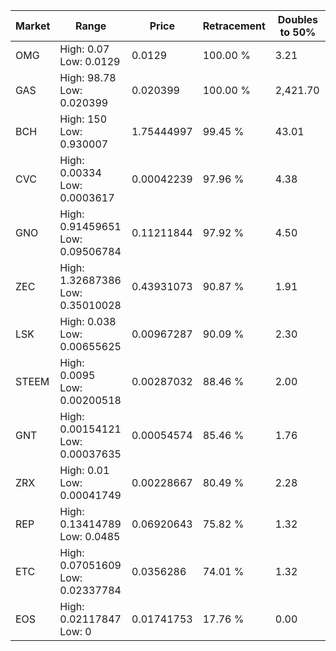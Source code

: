 | Market | Range | Price| Retracement | Doubles to 50% |
| --- | --- | --- | --- | --- |
| OMG | High: 0.07<br />Low: 0.0129 | 0.0129 | 100.00 % | 3.21 |
| GAS | High: 98.78<br />Low: 0.020399 | 0.020399 | 100.00 % | 2,421.70 |
| BCH | High: 150<br />Low: 0.930007 | 1.75444997 | 99.45 % | 43.01 |
| CVC | High: 0.00334<br />Low: 0.0003617 | 0.00042239 | 97.96 % | 4.38 |
| GNO | High: 0.91459651<br />Low: 0.09506784 | 0.11211844 | 97.92 % | 4.50 |
| ZEC | High: 1.32687386<br />Low: 0.35010028 | 0.43931073 | 90.87 % | 1.91 |
| LSK | High: 0.038<br />Low: 0.00655625 | 0.00967287 | 90.09 % | 2.30 |
| STEEM | High: 0.0095<br />Low: 0.00200518 | 0.00287032 | 88.46 % | 2.00 |
| GNT | High: 0.00154121<br />Low: 0.00037635 | 0.00054574 | 85.46 % | 1.76 |
| ZRX | High: 0.01<br />Low: 0.00041749 | 0.00228667 | 80.49 % | 2.28 |
| REP | High: 0.13414789<br />Low: 0.0485 | 0.06920643 | 75.82 % | 1.32 |
| ETC | High: 0.07051609<br />Low: 0.02337784 | 0.0356286 | 74.01 % | 1.32 |
| EOS | High: 0.02117847<br />Low: 0 | 0.01741753 | 17.76 % | 0.00 |
